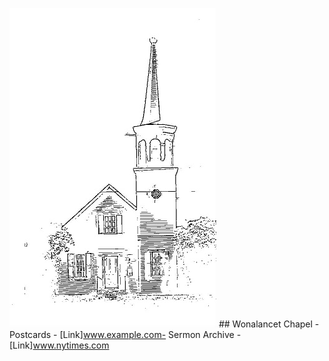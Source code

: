 ![Image](https://github.com/puck78/wonalancet-chapel/blob/master/images/Chapel%20Cover%20Image%20-%20icon%20-%2050%20percent.jpg) ## Wonalancet Chapel - Postcards  - [Link]www.example.com- Sermon Archive  - [Link]www.nytimes.com








